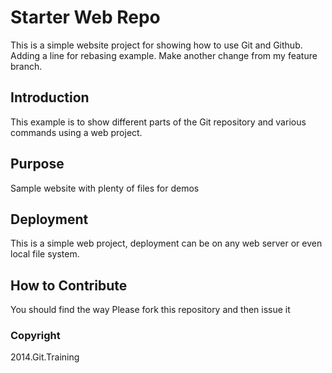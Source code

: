 # Starter Web Repo

This is a simple website project for showing how to use Git and Github.
Adding a line for rebasing example. Make another change from my feature branch.

## Introduction

This example is to show different parts of the Git repository and various commands using a web project.

## Purpose

Sample website with plenty of files for demos

## Deployment

This is a simple web project, deployment can be on any web server or even local file system.

## How to Contribute

You should find the way
Please fork this repository and then issue it

### Copyright

2014.Git.Training
